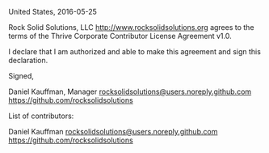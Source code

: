 United States, 2016-05-25

Rock Solid Solutions, LLC <http://www.rocksolidsolutions.org> agrees to the terms of the Thrive Corporate Contributor License
Agreement v1.0.

I declare that I am authorized and able to make this agreement and sign this
declaration.

Signed,

Daniel Kauffman, Manager rocksolidsolutions@users.noreply.github.com <https://github.com/rocksolidsolutions>

List of contributors:

Daniel Kauffman rocksolidsolutions@users.noreply.github.com <https://github.com/rocksolidsolutions>
